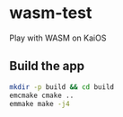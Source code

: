 # wasm-test

Play with WASM on KaiOS

## Build the app

```bash
mkdir -p build && cd build
emcmake cmake ..
emmake make -j4
```
